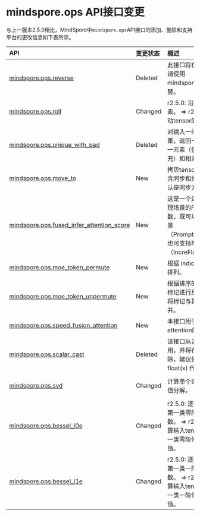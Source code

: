 # mindspore.ops API接口变更

与上一版本2.5.0相比，MindSpore中`mindspore.ops`API接口的添加、删除和支持平台的更改信息如下表所示。

|API|变更状态|概述|支持平台|类别
|:----|:----|:----|:----|:----
[mindspore.ops.reverse](https://mindspore.cn/docs/zh-CN/r2.5.0/api_python/ops/mindspore.ops.reverse.html#mindspore.ops.reverse)|Deleted|此接口将在未来版本弃用，请使用 mindspore.ops.flip() 代替。||Array操作
[mindspore.ops.roll](https://mindspore.cn/docs/zh-CN/r2.6.0rc1/api_python/ops/mindspore.ops.roll.html#mindspore.ops.roll)|Changed|r2.5.0: 沿轴移动Tensor的元素。 => r2.6.0rc1: 按维度移动tensor的元素。|r2.5.0: GPU => r2.6.0rc1: Ascend/GPU|Array操作
[mindspore.ops.unique_with_pad](https://mindspore.cn/docs/zh-CN/r2.5.0/api_python/ops/mindspore.ops.unique_with_pad.html#mindspore.ops.unique_with_pad)|Deleted|对输入一维Tensor中元素去重，返回一维Tensor中的唯一元素（使用pad_num填充）和相对索引。||Array操作
[mindspore.ops.move_to](https://mindspore.cn/docs/zh-CN/r2.6.0rc1/api_python/ops/mindspore.ops.move_to.html#mindspore.ops.move_to)|New|拷贝tensor到目标设备，包含同步和异步两种方式，默认是同步方式。|r2.6.0rc1: Ascend/CPU|Tensor创建
[mindspore.ops.fused_infer_attention_score](https://mindspore.cn/docs/zh-CN/r2.6.0rc1/api_python/ops/mindspore.ops.fused_infer_attention_score.html#mindspore.ops.fused_infer_attention_score)|New|这是一个适配增量和全量推理场景的FlashAttention函数，既可以支持全量计算场景（PromptFlashAttention），也可支持增量计算场景（IncreFlashAttention）。|r2.6.0rc1: Ascend|神经网络
[mindspore.ops.moe_token_permute](https://mindspore.cn/docs/zh-CN/r2.6.0rc1/api_python/ops/mindspore.ops.moe_token_permute.html#mindspore.ops.moe_token_permute)|New|根据 indices 对 tokens 进行排列。|r2.6.0rc1: Ascend|神经网络
[mindspore.ops.moe_token_unpermute](https://mindspore.cn/docs/zh-CN/r2.6.0rc1/api_python/ops/mindspore.ops.moe_token_unpermute.html#mindspore.ops.moe_token_unpermute)|New|根据排序的索引对已排列的标记进行反排列，并可选择将标记与其对应的概率合并。|r2.6.0rc1: Ascend|神经网络
[mindspore.ops.speed_fusion_attention](https://mindspore.cn/docs/zh-CN/r2.6.0rc1/api_python/ops/mindspore.ops.speed_fusion_attention.html#mindspore.ops.speed_fusion_attention)|New|本接口用于实现self-attention的融合计算。|r2.6.0rc1: Ascend|神经网络
[mindspore.ops.scalar_cast](https://mindspore.cn/docs/zh-CN/r2.5.0/api_python/ops/mindspore.ops.scalar_cast.html#mindspore.ops.scalar_cast)|Deleted|该接口从2.3版本开始已被弃用，并将在未来版本中被移除，建议使用 int(x) 或 float(x) 代替。||类型转换
[mindspore.ops.svd](https://mindspore.cn/docs/zh-CN/r2.6.0rc1/api_python/ops/mindspore.ops.svd.html#mindspore.ops.svd)|Changed|计算单个或多个矩阵的奇异值分解。|r2.5.0: GPU/CPU => r2.6.0rc1: Ascend/GPU/CPU|线性代数函数
[mindspore.ops.bessel_i0e](https://mindspore.cn/docs/zh-CN/r2.6.0rc1/api_python/ops/mindspore.ops.bessel_i0e.html#mindspore.ops.bessel_i0e)|Changed|r2.5.0: 逐元素计算指数缩放第一类零阶修正贝塞尔函数。 => r2.6.0rc1: 逐元素计算输入tensor的指数缩放第一类零阶修正贝塞尔函数值。|r2.5.0: Ascend/GPU/CPU => r2.6.0rc1: GPU/CPU|逐元素运算
[mindspore.ops.bessel_i1e](https://mindspore.cn/docs/zh-CN/r2.6.0rc1/api_python/ops/mindspore.ops.bessel_i1e.html#mindspore.ops.bessel_i1e)|Changed|r2.5.0: 逐元素计算指数缩放第一类一阶修正Bessel函数。 => r2.6.0rc1: 逐元素计算输入tensor的指数缩放第一类一阶修正贝塞尔函数值。|r2.5.0: Ascend/GPU/CPU => r2.6.0rc1: GPU/CPU|逐元素运算
